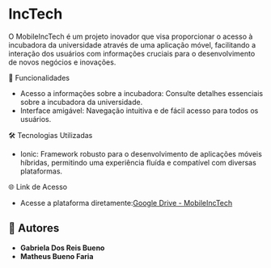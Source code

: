 # IncTech

O MobileIncTech é um projeto inovador que visa proporcionar o acesso à incubadora da universidade através de uma aplicação móvel, facilitando a interação dos usuários com informações cruciais para o desenvolvimento de novos negócios e inovações.

🚀 Funcionalidades

- Acesso a informações sobre a incubadora: Consulte detalhes essenciais sobre a incubadora da universidade.
- Interface amigável: Navegação intuitiva e de fácil acesso para todos os usuários.

🛠️ Tecnologias Utilizadas

- Ionic: Framework robusto para o desenvolvimento de aplicações móveis híbridas, permitindo uma experiência fluída e compatível com diversas plataformas.

🌐 Link de Acesso

- Acesse a plataforma diretamente:[Google Drive - MobileIncTech](https://drive.google.com/file/d/1YTac8Nq5UOvXIPQiW5N0g36L78Gnik6x/view?usp=drive_link)

## 👥 Autores
- **Gabriela Dos Reis Bueno**
- **Matheus Bueno Faria**
